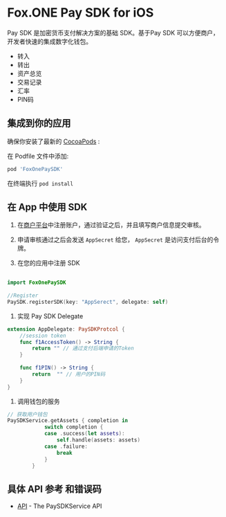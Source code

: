 # Fox.ONE Pay SDK for iOS

Pay SDK 是加密货币支付解决方案的基础 SDK。基于Pay SDK 可以方便商户，开发者快速的集成数字化钱包。

* 转入
* 转出
* 资产总览
* 交易记录
* 汇率
* PIN码

## 集成到你的应用  

确保你安装了最新的 [CocoaPods](https://cocoapods.org) :

在 Podfile 文件中添加:

```ruby
pod 'FoxOnePaySDK'
```

在终端执行 `pod install` 

## 在 App 中使用 SDK

1. 在[商户平台](https://admin.pay.fox.one/)中注册账户，通过验证之后，并且填写商户信息提交审核。

2. 申请审核通过之后会发送 `AppSecret` 给您， `AppSecret` 是访问支付后台的令牌。
    
2. 在您的应用中注册 SDK
     
```swift
    
import FoxOnePaySDK
    
//Register
PaySDK.registerSDK(key: "AppSerect", delegate: self)
```
1. 实现 Pay SDK Delegate

```swift
extension AppDelegate: PaySDKProtcol {
    //session token 
    func f1AccessToken() -> String {
        return "" // 通过支付后端申请的Token
    }
    
    func f1PIN() -> String {
        return  "" // 用户的PIN码
    }
}
```

1. 调用钱包的服务
  
```swift  
// 获取用户钱包
PaySDKService.getAssets { completion in
            switch completion {
            case .success(let assets):
                self.handle(assets: assets)
            case .failure:
                break
            }
        }
```
##  具体 API 参考 和错误码
    
- [API](https://github.com/fox-one/foxone-pay-ios-sdk/blob/master/API.md) - The PaySDKService API